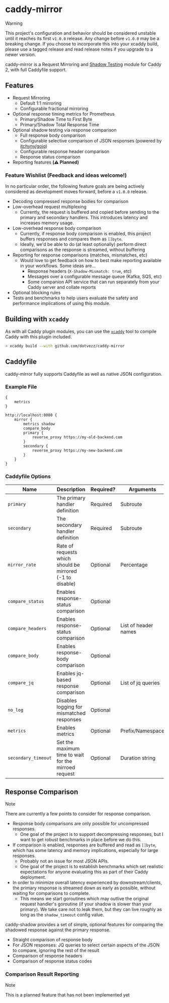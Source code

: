 # caddy-mirror

> [!WARNING]
> This project's configuration and behavior should be considered unstable until it reaches its first `v1.0.0` release.
> Any change before `v1.0.0` may be a breaking change. If you choose to incorporate this into your xcaddy build,
> please use a tagged release and read release notes if you upgrade to a newer version.

caddy-mirror is a Request Mirroring and [Shadow Testing](https://microsoft.github.io/code-with-engineering-playbook/automated-testing/shadow-testing/) module for Caddy 2, with full Caddyfile support.

## Features

- Request Mirroring
    - Default 1:1 mirroring
    - Configurable fractional mirroring
- Optional response timing metrics for Prometheus
    - Primary/Shadow Time to First Byte
    - Primary/Shadow Total Response Time
- Optional shadow testing via response comparison
    - Full response body comparison
    - Configurable selective comparison of JSON responses (powered by [itchyny/gojq](https://github.com/itchyny/gojq))
    - Configurable response header comparison
    - Response status comparison
- Reporting features **(⚠️ Planned)**

### Feature Wishlist (Feedback and ideas welcome!)

In no particular order, the following feature goals are being actively considered as development moves forward, before
a `v1.0.0` release.

- Decoding compressed response bodies for comparison
- Low-overhead request multiplexing
  - Currently, the request is buffered and copied before sending to the primary and secondary handlers. This introduces
    latency and increases memory usage. 
- Low-overhead response body comparison
  - Currently, if response body comparison is enabled, this project buffers responses and compares them as `[]byte`.
  - Ideally, we'd be able to do (at least optionally) perform direct comparisons as the response is streamed, without
    buffering
- Reporting for response comparisons (matches, mismatches, etc)
  - Would love to get feedback on how to best make reporting available in your workflows. Some ideas are...
    - Response headers (`X-Shadow-Mismatch: true`, etc)
    - Messages over a configurable message queue (Kafka, SQS, etc)
    - Some companion API service that can run separately from your Caddy server and collate reports
- Optional blocking rules
- Tests and benchmarks to help users evaluate the safety and performance implications of using this module.

## Building with `xcaddy`

As with all Caddy plugin modules, you can use the [`xcaddy`](https://github.com/caddyserver/xcaddy) tool to compile 
Caddy with this plugin included.

```sh
> xcaddy build --with github.com/dotvezz/caddy-mirror
```

## Caddyfile

caddy-mirror fully supports Caddyfile as well as native JSON configuration.

### Example File

```caddyfile
{
    metrics
}

http://localhost:8080 {
    mirror {
        metrics shadow
        compare_body
        primary {
            reverse_proxy https://my-old-backend.com
        }
        secondary {
            reverse_proxy https://my-new-backend.com
        }
    }
}
```

### Caddyfile Options

| Name                | Description                                               | Required? | Arguments            | Default |
|---------------------|-----------------------------------------------------------|-----------|----------------------|---------|
| `primary`           | The primary handler definition                            | Required  | Subroute             |         |
| `secondary`         | The secondary handler definition                          | Required  | Subroute             |         |
| `mirror_rate`       | Rate of requests which should be mirrored (-1 to disable) | Optional  | Percentage           | 100%    |
| `compare_status`    | Enables response-status comparison                        | Optional  |                      | false   |
| `compare_headers`   | Enables response-status comparison                        | Optional  | List of header names | false   |
| `compare_body`      | Enables response-body comparison                          | Optional  |                      | false   |
| `compare_jq`        | Enables jq-based response comparison                      | Optional  | List of jq queries   |         |
| `no_log`            | Disables logging for mismatched responses                 | Optional  |                      | false   |
| `metrics`           | Enables metrics                                           | Optional  | Prefix/Namespace     |         |
| `secondary_timeout` | Set the maximum time to wait for the mirroed request      | Optional  | Duration string      | 30s     |

## Response Comparison

> [!NOTE]
> There are currently a few points to consider for response comparison.
> - Response body comparisons are only possible for uncompressed responses.
>   - One goal of the project is to support decompressing responses, but I want to get robust benchmarks in place
>     before we do this.
> - If comparison is enabled, responses are buffered and read as `[]byte`, which has some latency and memory
>   implications, especially for large responses.
>   - Probably not an issue for most JSON APIs.
>   - One goal of the project is to establish benchmarks which set realistic expectations for anyone evaluating this
>     as part of their Caddy deployment.
> - In order to minimize overall latency experienced by downstream/clients, the primary response is streamed down
>   as early as possible, without waiting for comparisons to complete.
>   - This means we start goroutines which may outlive the original request handler's goroutine (if your shadow is
>     slower than your primary). We take care not to leak them, but they can live roughly as long as the
>     `shadow_timeout` config value.

caddy-shadow provides a set of simple, optional features for comparing the shadowed response against the primary
response.

- Straight comparison of response body
- For JSON responses: JQ queries to select certain aspects of the JSON to compare, ignoring the rest of the result
- Comparison of response headers
- Comparison of response status codes

### Comparison Result Reporting

> [!NOTE]
> This is a planned feature that has not been implemented yet

